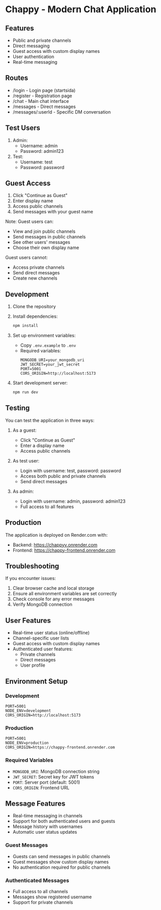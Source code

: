 # Chappy - Modern Chat Application

## Features
- Public and private channels
- Direct messaging
- Guest access with custom display names
- User authentication
- Real-time messaging

## Routes
- /login - Login page (startsida)
- /register - Registration page
- /chat - Main chat interface
- /messages - Direct messages
- /messages/:userId - Specific DM conversation

## Test Users
1. Admin:
   - Username: admin
   - Password: admin123
2. Test:
   - Username: test
   - Password: password

## Guest Access
1. Click "Continue as Guest"
2. Enter display name
3. Access public channels
4. Send messages with your guest name

Note: Guest users can:
- View and join public channels
- Send messages in public channels
- See other users' messages
- Choose their own display name

Guest users cannot:
- Access private channels
- Send direct messages
- Create new channels

## Development

1. Clone the repository
2. Install dependencies:
   ```bash
   npm install
   ```
3. Set up environment variables:
   - Copy `.env.example` to `.env`
   - Required variables:
     ```
     MONGODB_URI=your_mongodb_uri
     JWT_SECRET=your_jwt_secret
     PORT=5001
     CORS_ORIGIN=http://localhost:5173
     ```

4. Start development server:
   ```bash
   npm run dev
   ```

## Testing
You can test the application in three ways:

1. As a guest:
   - Click "Continue as Guest"
   - Enter a display name
   - Access public channels

2. As test user:
   - Login with username: test, password: password
   - Access both public and private channels
   - Send direct messages

3. As admin:
   - Login with username: admin, password: admin123
   - Full access to all features

## Production
The application is deployed on Render.com with:
- Backend: https://chappyv.onrender.com
- Frontend: https://chappy-frontend.onrender.com

## Troubleshooting
If you encounter issues:
1. Clear browser cache and local storage
2. Ensure all environment variables are set correctly
3. Check console for any error messages
4. Verify MongoDB connection

## User Features
- Real-time user status (online/offline)
- Channel-specific user lists
- Guest access with custom display names
- Authenticated user features:
  - Private channels
  - Direct messages
  - User profile

## Environment Setup

### Development
```env
PORT=5001
NODE_ENV=development
CORS_ORIGIN=http://localhost:5173
```

### Production
```env
PORT=5001
NODE_ENV=production
CORS_ORIGIN=https://chappy-frontend.onrender.com
```

### Required Variables
- `MONGODB_URI`: MongoDB connection string
- `JWT_SECRET`: Secret key for JWT tokens
- `PORT`: Server port (default: 5001)
- `CORS_ORIGIN`: Frontend URL

## Message Features
- Real-time messaging in channels
- Support for both authenticated users and guests
- Message history with usernames
- Automatic user status updates

### Guest Messages
- Guests can send messages in public channels
- Guest messages show custom display names
- No authentication required for public channels

### Authenticated Messages
- Full access to all channels
- Messages show registered username
- Support for private channels